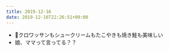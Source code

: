 ```yaml
---
title: 2019-12-16
date: 2019-12-16T22:26:51+09:00
---
```


- クロワッサンもシュークリームもたこやきも焼き鮭も美味しい
- 娘、ママって言ってる？？
